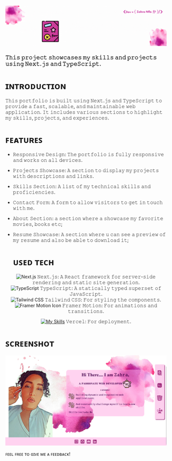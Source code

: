 <img src="public/images/portfolio logo.gif"></img>
 ### 𝚃𝚑𝚒𝚜 𝚙𝚛𝚘𝚓𝚎𝚌𝚝 𝚜𝚑𝚘𝚠𝚌𝚊𝚜𝚎𝚜 𝚖𝚢 𝚜𝚔𝚒𝚕𝚕𝚜 𝚊𝚗𝚍 𝚙𝚛𝚘𝚓𝚎𝚌𝚝𝚜 𝚞𝚜𝚒𝚗𝚐 𝙽𝚎𝚡𝚝.𝚓𝚜 𝚊𝚗𝚍 𝚃𝚢𝚙𝚎𝚂𝚌𝚛𝚒𝚙𝚝.

# ɪɴᴛʀᴏᴅᴜᴄᴛɪᴏɴ                      

𝚃𝚑𝚒𝚜 𝚙𝚘𝚛𝚝𝚏𝚘𝚕𝚒𝚘 𝚒𝚜 𝚋𝚞𝚒𝚕𝚝 𝚞𝚜𝚒𝚗𝚐 𝙽𝚎𝚡𝚝.𝚓𝚜 𝚊𝚗𝚍 𝚃𝚢𝚙𝚎𝚂𝚌𝚛𝚒𝚙𝚝 𝚝𝚘 𝚙𝚛𝚘𝚟𝚒𝚍𝚎 𝚊 𝚏𝚊𝚜𝚝, 𝚜𝚌𝚊𝚕𝚊𝚋𝚕𝚎, 𝚊𝚗𝚍 𝚖𝚊𝚒𝚗𝚝𝚊𝚒𝚗𝚊𝚋𝚕𝚎 𝚠𝚎𝚋 𝚊𝚙𝚙𝚕𝚒𝚌𝚊𝚝𝚒𝚘𝚗. 𝙸𝚝 𝚒𝚗𝚌𝚕𝚞𝚍𝚎𝚜 𝚟𝚊𝚛𝚒𝚘𝚞𝚜 𝚜𝚎𝚌𝚝𝚒𝚘𝚗𝚜 𝚝𝚘 𝚑𝚒𝚐𝚑𝚕𝚒𝚐𝚑𝚝 𝚖𝚢 𝚜𝚔𝚒𝚕𝚕𝚜, 𝚙𝚛𝚘𝚓𝚎𝚌𝚝𝚜, 𝚊𝚗𝚍 𝚎𝚡𝚙𝚎𝚛𝚒𝚎𝚗𝚌𝚎𝚜.

# ꜰᴇᴀᴛᴜʀᴇꜱ 

* 𝚁𝚎𝚜𝚙𝚘𝚗𝚜𝚒𝚟𝚎 𝙳𝚎𝚜𝚒𝚐𝚗: 𝚃𝚑𝚎 𝚙𝚘𝚛𝚝𝚏𝚘𝚕𝚒𝚘 𝚒𝚜 𝚏𝚞𝚕𝚕𝚢 𝚛𝚎𝚜𝚙𝚘𝚗𝚜𝚒𝚟𝚎 𝚊𝚗𝚍 𝚠𝚘𝚛𝚔𝚜 𝚘𝚗 𝚊𝚕𝚕 𝚍𝚎𝚟𝚒𝚌𝚎𝚜.
* 𝙿𝚛𝚘𝚓𝚎𝚌𝚝𝚜 𝚂𝚑𝚘𝚠𝚌𝚊𝚜𝚎: 𝙰 𝚜𝚎𝚌𝚝𝚒𝚘𝚗 𝚝𝚘 𝚍𝚒𝚜𝚙𝚕𝚊𝚢 𝚖𝚢 𝚙𝚛𝚘𝚓𝚎𝚌𝚝𝚜 𝚠𝚒𝚝𝚑 𝚍𝚎𝚜𝚌𝚛𝚒𝚙𝚝𝚒𝚘𝚗𝚜 𝚊𝚗𝚍 𝚕𝚒𝚗𝚔𝚜. 
* 𝚂𝚔𝚒𝚕𝚕𝚜 𝚂𝚎𝚌𝚝𝚒𝚘𝚗: 𝙰 𝚕𝚒𝚜𝚝 𝚘𝚏 𝚖𝚢 𝚝𝚎𝚌𝚑𝚗𝚒𝚌𝚊𝚕 𝚜𝚔𝚒𝚕𝚕𝚜 𝚊𝚗𝚍 𝚙𝚛𝚘𝚏𝚒𝚌𝚒𝚎𝚗𝚌𝚒𝚎𝚜.
* 𝙲𝚘𝚗𝚝𝚊𝚌𝚝 𝙵𝚘𝚛𝚖: 𝙰 𝚏𝚘𝚛𝚖 𝚝𝚘 𝚊𝚕𝚕𝚘𝚠 𝚟𝚒𝚜𝚒𝚝𝚘𝚛𝚜 𝚝𝚘 𝚐𝚎𝚝 𝚒𝚗 𝚝𝚘𝚞𝚌𝚑 𝚠𝚒𝚝𝚑 𝚖𝚎.
* 𝙰𝚋𝚘𝚞𝚝 𝚂𝚎𝚌𝚝𝚒𝚘𝚗: 𝚊 𝚜𝚎𝚌𝚝𝚒𝚘𝚗 𝚠𝚑𝚎𝚛𝚎 𝚊 𝚜𝚑𝚘𝚠𝚌𝚊𝚜𝚎 𝚖𝚢 𝚏𝚊𝚟𝚘𝚛𝚒𝚝𝚎 𝚖𝚘𝚟𝚒𝚎𝚜, 𝚋𝚘𝚘𝚔𝚜 𝚎𝚝𝚌;
* 𝚁𝚎𝚜𝚞𝚖𝚎 𝚂𝚑𝚘𝚠𝚌𝚊𝚜𝚎: 𝙰 𝚜𝚎𝚌𝚝𝚒𝚘𝚗 𝚠𝚑𝚎𝚛𝚎 𝚞 𝚌𝚊𝚗 𝚜𝚎𝚎 𝚊 𝚙𝚛𝚎𝚟𝚒𝚎𝚠 𝚘𝚏 𝚖𝚢 𝚛𝚎𝚜𝚞𝚖𝚎 𝚊𝚗𝚍 𝚊𝚕𝚜𝚘 𝚋𝚎 𝚊𝚋𝚕𝚎 𝚝𝚘 𝚍𝚘𝚠𝚗𝚕𝚘𝚊𝚍 𝚒𝚝;

  #  ᴜꜱᴇᴅ ᴛᴇᴄʜ
<div align="center">
<img width="50" src="https://github.com/marwin1991/profile-technology-icons/assets/136815194/5f8c622c-c217-4649-b0a9-7e0ee24bd704" alt="Next.js" title="Next.js"/>
𝙽𝚎𝚡𝚝.𝚓𝚜: 𝙰 𝚁𝚎𝚊𝚌𝚝 𝚏𝚛𝚊𝚖𝚎𝚠𝚘𝚛𝚔 𝚏𝚘𝚛 𝚜𝚎𝚛𝚟𝚎𝚛-𝚜𝚒𝚍𝚎 𝚛𝚎𝚗𝚍𝚎𝚛𝚒𝚗𝚐 𝚊𝚗𝚍 𝚜𝚝𝚊𝚝𝚒𝚌 𝚜𝚒𝚝𝚎 𝚐𝚎𝚗𝚎𝚛𝚊𝚝𝚒𝚘𝚗. 
  <br>
<img width="50" src="https://user-images.githubusercontent.com/25181517/183890598-19a0ac2d-e88a-4005-a8df-1ee36782fde1.png" alt="TypeScript" title="TypeScript"/>
𝚃𝚢𝚙𝚎𝚂𝚌𝚛𝚒𝚙𝚝: 𝙰 𝚜𝚝𝚊𝚝𝚒𝚌𝚊𝚕𝚕𝚢 𝚝𝚢𝚙𝚎𝚍 𝚜𝚞𝚙𝚎𝚛𝚜𝚎𝚝 𝚘𝚏 𝙹𝚊𝚟𝚊𝚂𝚌𝚛𝚒𝚙𝚝. 
   <br>
<img width="50" src="https://user-images.githubusercontent.com/25181517/202896760-337261ed-ee92-4979-84c4-d4b829c7355d.png" alt="Tailwind CSS" title="Tailwind CSS"/>
𝚃𝚊𝚒𝚕𝚠𝚒𝚗𝚍 𝙲𝚂𝚂: 𝙵𝚘𝚛 𝚜𝚝𝚢𝚕𝚒𝚗𝚐 𝚝𝚑𝚎 𝚌𝚘𝚖𝚙𝚘𝚗𝚎𝚗𝚝𝚜. 
   <br>
    <img src="https://framerusercontent.com/images/48ha9ZR9oZQGQ6gZ8YUfElP3T0A.png" width="50" height="50" alt="Framer Motion Icon" />
𝙵𝚛𝚊𝚖𝚎𝚛 𝙼𝚘𝚝𝚒𝚘𝚗: 𝙵𝚘𝚛 𝚊𝚗𝚒𝚖𝚊𝚝𝚒𝚘𝚗𝚜 𝚊𝚗𝚍 𝚝𝚛𝚊𝚗𝚜𝚒𝚝𝚒𝚘𝚗𝚜. 
 <br>
  
[![My Skills](https://skillicons.dev/icons?i=vercel)](https://skillicons.dev)
𝚅𝚎𝚛𝚌𝚎𝚕: 𝙵𝚘𝚛 𝚍𝚎𝚙𝚕𝚘𝚢𝚖𝚎𝚗𝚝.
 <br>
</div>

# ꜱᴄʀᴇᴇɴꜱʜᴏᴛ
<img src="public/images/Screenshot.png"></img>

ꜰᴇᴇʟ ꜰʀᴇᴇ ᴛᴏ ɢɪᴠᴇ ᴍᴇ ᴀ ꜰᴇᴇᴅʙᴀᴄᴋ!


